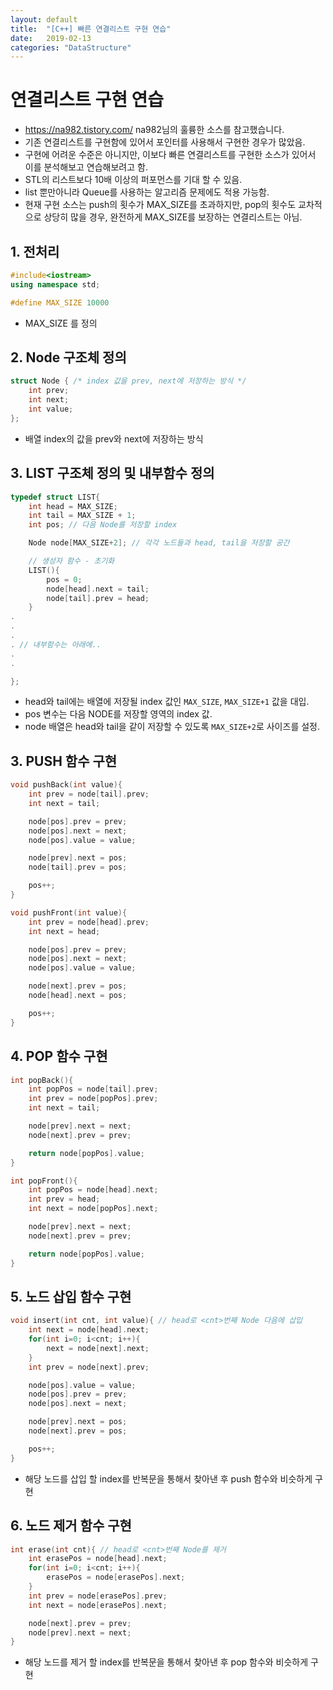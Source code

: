 ```yaml
---
layout: default
title:  "[C++] 빠른 연결리스트 구현 연습"
date:   2019-02-13
categories: "DataStructure"
---
```


# 연결리스트 구현 연습
* https://na982.tistory.com/ na982님의 훌륭한 소스를 참고했습니다.
* 기존 연결리스트를 구현함에 있어서 포인터를 사용해서 구현한 경우가 많았음.
* 구현에 어려운 수준은 아니지만, 이보다 빠른 연결리스트를 구현한 소스가 있어서 이를 분석해보고 연습해보려고 함.
* STL의 리스트보다 10배 이상의 퍼포먼스를 기대 할 수 있음.
* list 뿐만아니라 Queue를 사용하는 알고리즘 문제에도 적용 가능함.
* 현재 구현 소스는 push의 횟수가 MAX_SIZE를 초과하지만, pop의 횟수도 교차적으로 상당히 많을 경우, 완전하게 MAX_SIZE를 보장하는 연결리스트는 아님.


## 1. 전처리
```c++
#include<iostream>
using namespace std;

#define MAX_SIZE 10000
```
* MAX_SIZE 를 정의

## 2. Node 구조체 정의

```c++
struct Node { /* index 값을 prev, next에 저장하는 방식 */
    int prev;
    int next;
    int value;
};
```
* 배열 index의 값을 prev와 next에 저장하는 방식


## 3. LIST 구조체 정의 및 내부함수 정의

```c++
typedef struct LIST{
    int head = MAX_SIZE;
    int tail = MAX_SIZE + 1;
    int pos; // 다음 Node를 저장할 index

    Node node[MAX_SIZE+2]; // 각각 노드들과 head, tail을 저장할 공간

    // 생성자 함수 - 초기화
    LIST(){
        pos = 0;
        node[head].next = tail;
        node[tail].prev = head;
    }
.
.
.
. // 내부함수는 아래에..
.
.

};
```
* head와 tail에는 배열에 저장될 index 값인 `MAX_SIZE`, `MAX_SIZE+1` 값을 대입.
* pos 변수는 다음 NODE를 저장할 영역의 index 값.
* node 배열은 head와 tail을 같이 저장할 수 있도록 `MAX_SIZE+2`로 사이즈를 설정.


## 3. PUSH 함수 구현

```c++
void pushBack(int value){
    int prev = node[tail].prev;
    int next = tail;

    node[pos].prev = prev;
    node[pos].next = next;
    node[pos].value = value;

    node[prev].next = pos;
    node[tail].prev = pos;

    pos++;
}

void pushFront(int value){
    int prev = node[head].prev;
    int next = head;

    node[pos].prev = prev;
    node[pos].next = next;
    node[pos].value = value;

    node[next].prev = pos;
    node[head].next = pos;

    pos++;
}
```

## 4. POP 함수 구현

```c++
int popBack(){
    int popPos = node[tail].prev;
    int prev = node[popPos].prev;
    int next = tail;

    node[prev].next = next;
    node[next].prev = prev;

    return node[popPos].value;
}

int popFront(){
    int popPos = node[head].next;
    int prev = head;
    int next = node[popPos].next;

    node[prev].next = next;
    node[next].prev = prev;

    return node[popPos].value;
}
```

## 5. 노드 삽입 함수 구현

```c++
void insert(int cnt, int value){ // head로 <cnt>번째 Node 다음에 삽입
    int next = node[head].next;
    for(int i=0; i<cnt; i++){
        next = node[next].next;
    }
    int prev = node[next].prev;

    node[pos].value = value;
    node[pos].prev = prev;
    node[pos].next = next;

    node[prev].next = pos;
    node[next].prev = pos;

    pos++;
}
```
* 해당 노드를 삽입 할 index를 반복문을 통해서 찾아낸 후 push 함수와 비슷하게 구현

## 6. 노드 제거 함수 구현

```c++
int erase(int cnt){ // head로 <cnt>번째 Node를 제거
    int erasePos = node[head].next;
    for(int i=0; i<cnt; i++){
        erasePos = node[erasePos].next;
    }
    int prev = node[erasePos].prev;
    int next = node[erasePos].next;

    node[next].prev = prev;
    node[prev].next = next;
}
```
* 해당 노드를 제거 할 index를 반복문을 통해서 찾아낸 후 pop 함수와 비슷하게 구현

